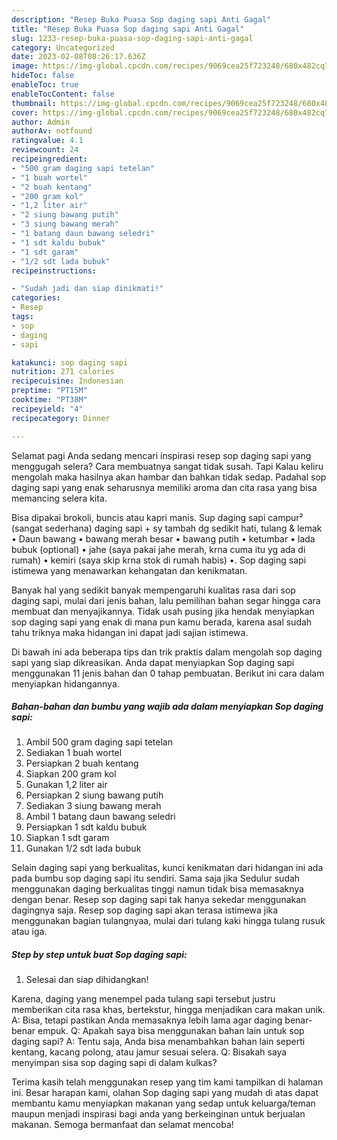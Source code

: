 ```yaml
---
description: "Resep Buka Puasa Sop daging sapi Anti Gagal"
title: "Resep Buka Puasa Sop daging sapi Anti Gagal"
slug: 1233-resep-buka-puasa-sop-daging-sapi-anti-gagal
category: Uncategorized
date: 2023-02-08T08:26:17.636Z
image: https://img-global.cpcdn.com/recipes/9069cea25f723248/680x482cq70/sop-daging-sapi-foto-resep-utama.jpg
hideToc: false
enableToc: true
enableTocContent: false
thumbnail: https://img-global.cpcdn.com/recipes/9069cea25f723248/680x482cq70/sop-daging-sapi-foto-resep-utama.jpg
cover: https://img-global.cpcdn.com/recipes/9069cea25f723248/680x482cq70/sop-daging-sapi-foto-resep-utama.jpg
author: Admin
authorAv: notfound
ratingvalue: 4.1
reviewcount: 24
recipeingredient:
- "500 gram daging sapi tetelan"
- "1 buah wortel"
- "2 buah kentang"
- "200 gram kol"
- "1,2 liter air"
- "2 siung bawang putih"
- "3 siung bawang merah"
- "1 batang daun bawang seledri"
- "1 sdt kaldu bubuk"
- "1 sdt garam"
- "1/2 sdt lada bubuk"
recipeinstructions:

- "Sudah jadi dan siap dinikmati!"
categories:
- Resep
tags:
- sop
- daging
- sapi

katakunci: sop daging sapi 
nutrition: 271 calories
recipecuisine: Indonesian
preptime: "PT15M"
cooktime: "PT38M"
recipeyield: "4"
recipecategory: Dinner

---
```



Selamat pagi Anda sedang mencari inspirasi resep sop daging sapi yang menggugah selera? Cara membuatnya sangat tidak susah. Tapi Kalau keliru mengolah maka hasilnya akan hambar dan bahkan tidak sedap. Padahal sop daging sapi yang enak seharusnya memiliki aroma dan cita rasa yang bisa memancing selera kita.


Bisa dipakai brokoli, buncis atau kapri manis. Sup daging sapi campur² (sangat sederhana) daging sapi + sy tambah dg sedikit hati, tulang &amp; lemak • Daun bawang • bawang merah besar • bawang putih • ketumbar • lada bubuk (optional) • jahe (saya pakai jahe merah, krna cuma itu yg ada di rumah) • kemiri (saya skip krna stok di rumah habis) •. Sop daging sapi istimewa yang menawarkan kehangatan dan kenikmatan.

Banyak hal yang sedikit banyak mempengaruhi kualitas rasa dari sop daging sapi, mulai dari jenis bahan, lalu pemilihan bahan segar hingga cara membuat dan menyajikannya. Tidak usah pusing jika hendak menyiapkan sop daging sapi yang enak di mana pun kamu berada, karena asal sudah tahu triknya maka hidangan ini dapat jadi sajian istimewa.


Di bawah ini ada beberapa tips dan trik praktis dalam mengolah sop daging sapi yang siap dikreasikan. Anda dapat menyiapkan Sop daging sapi menggunakan 11 jenis bahan dan 0 tahap pembuatan. Berikut ini cara dalam menyiapkan hidangannya.

<!--inarticleads1-->

##### Bahan-bahan dan bumbu yang wajib ada dalam menyiapkan Sop daging sapi:

1. Ambil 500 gram daging sapi tetelan
1. Sediakan 1 buah wortel
1. Persiapkan 2 buah kentang
1. Siapkan 200 gram kol
1. Gunakan 1,2 liter air
1. Persiapkan 2 siung bawang putih
1. Sediakan 3 siung bawang merah
1. Ambil 1 batang daun bawang seledri
1. Persiapkan 1 sdt kaldu bubuk
1. Siapkan 1 sdt garam
1. Gunakan 1/2 sdt lada bubuk


Selain daging sapi yang berkualitas, kunci kenikmatan dari hidangan ini ada pada bumbu sop daging sapi itu sendiri. Sama saja jika Sedulur sudah menggunakan daging berkualitas tinggi namun tidak bisa memasaknya dengan benar. Resep sop daging sapi tak hanya sekedar menggunakan dagingnya saja. Resep sop daging sapi akan terasa istimewa jika menggunakan bagian tulangnyaa, mulai dari tulang kaki hingga tulang rusuk atau iga. 

<!--inarticleads2-->

##### Step by step untuk buat Sop daging sapi:


1. Selesai dan siap dihidangkan!

Karena, daging yang menempel pada tulang sapi tersebut justru memberikan cita rasa khas, bertekstur, hingga menjadikan cara makan unik. A: Bisa, tetapi pastikan Anda memasaknya lebih lama agar daging benar-benar empuk. Q: Apakah saya bisa menggunakan bahan lain untuk sop daging sapi? A: Tentu saja, Anda bisa menambahkan bahan lain seperti kentang, kacang polong, atau jamur sesuai selera. Q: Bisakah saya menyimpan sisa sop daging sapi di dalam kulkas? 

Terima kasih telah menggunakan resep yang tim kami tampilkan di halaman ini. Besar harapan kami, olahan Sop daging sapi yang mudah di atas dapat membantu kamu menyiapkan makanan yang sedap untuk keluarga/teman maupun menjadi inspirasi bagi anda yang berkeinginan untuk berjualan makanan. Semoga bermanfaat dan selamat mencoba!
